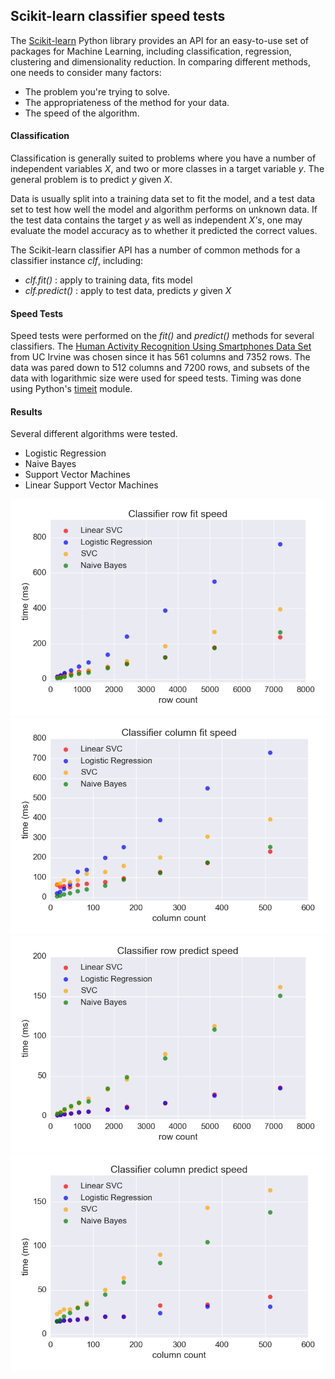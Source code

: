 ## Scikit-learn classifier speed tests

The [Scikit-learn](http://scikit-learn.org/stable/index.html) Python library provides an API for an easy-to-use set of packages for Machine Learning, including classification, regression, clustering and dimensionality reduction.  In comparing different methods, one needs to consider many factors:

+ The problem you're trying to solve.
+ The appropriateness of the method for your data.
+ The speed of the algorithm.

#### Classification
Classification is generally suited to problems where you have a number of independent variables *X*, and two or more classes in a target variable *y*.  The general problem is to predict *y* given *X*.  

Data is usually split into a training data set to fit the model, and a test data set to test how well the model and algorithm performs on unknown data.  If the test data contains the target *y* as well as independent *X's*, one may evaluate the model accuracy as to whether it predicted the correct values.

The Scikit-learn classifier API has a number of common methods for a classifier instance *clf*, including:
+ *clf.fit()* : apply to training data, fits model
+ *clf.predict()* : apply to test data, predicts *y* given *X*

#### Speed Tests
Speed tests were performed on the *fit()* and *predict()* methods for several classifiers.  The [Human Activity Recognition Using Smartphones Data Set](https://archive.ics.uci.edu/ml/datasets/Human+Activity+Recognition+Using+Smartphones) from UC Irvine was chosen since it has 561 columns and 7352 rows.  The data was pared down to 512 columns and 7200 rows, and subsets of the data with logarithmic size were used for speed tests.  Timing was done using Python's [timeit](https://docs.python.org/3.5/library/timeit.html) module.

#### Results
Several different algorithms were tested.
+ Logistic Regression
+ Naive Bayes
+ Support Vector Machines
+ Linear Support Vector Machines

<img src="https://github.com/bfetler/sklearn_clf_speed/blob/master/speed_test_plots/clf_time_row_fit.png" alt="clf fit rows" />

<img src="https://github.com/bfetler/sklearn_clf_speed/blob/master/speed_test_plots/clf_time_column_fit.png" alt="clf fit columns" />

<img src="https://github.com/bfetler/sklearn_clf_speed/blob/master/speed_test_plots/clf_time_row_predict.png" alt="clf predict rows" />

<img src="https://github.com/bfetler/sklearn_clf_speed/blob/master/speed_test_plots/clf_time_column_predict.png" alt="clf predict columns" />

